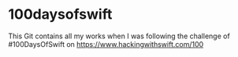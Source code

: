 # 100daysofswift

This Git contains all my works when I was following the challenge of #100DaysOfSwift on https://www.hackingwithswift.com/100
